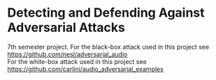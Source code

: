 # Detecting and Defending Against Adversarial Attacks
7th semester project.
For the black-box attack used in this project see https://github.com/nesl/adversarial_audio  
For the white-box attack used in this project see https://github.com/carlini/audio_adversarial_examples

